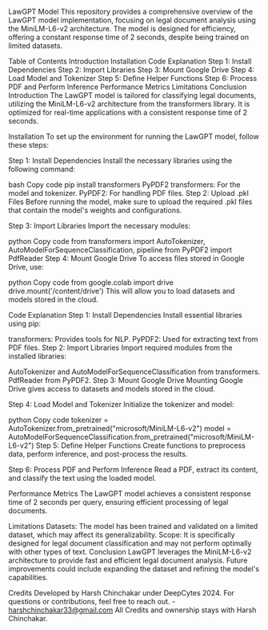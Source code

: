 LawGPT Model
This repository provides a comprehensive overview of the LawGPT model implementation, focusing on legal document analysis using the MiniLM-L6-v2 architecture. The model is designed for efficiency, offering a constant response time of 2 seconds, despite being trained on limited datasets.

Table of Contents
Introduction
Installation
Code Explanation
Step 1: Install Dependencies
Step 2: Import Libraries
Step 3: Mount Google Drive
Step 4: Load Model and Tokenizer
Step 5: Define Helper Functions
Step 6: Process PDF and Perform Inference
Performance Metrics
Limitations
Conclusion
Introduction
The LawGPT model is tailored for classifying legal documents, utilizing the MiniLM-L6-v2 architecture from the transformers library. It is optimized for real-time applications with a consistent response time of 2 seconds.

Installation
To set up the environment for running the LawGPT model, follow these steps:

Step 1: Install Dependencies
Install the necessary libraries using the following command:

bash
Copy code
pip install transformers PyPDF2
transformers: For the model and tokenizer.
PyPDF2: For handling PDF files.
Step 2: Upload .pkl Files
Before running the model, make sure to upload the required .pkl files that contain the model's weights and configurations.

Step 3: Import Libraries
Import the necessary modules:

python
Copy code
from transformers import AutoTokenizer, AutoModelForSequenceClassification, pipeline
from PyPDF2 import PdfReader
Step 4: Mount Google Drive
To access files stored in Google Drive, use:

python
Copy code
from google.colab import drive
drive.mount('/content/drive')
This will allow you to load datasets and models stored in the cloud.

Code Explanation
Step 1: Install Dependencies
Install essential libraries using pip:

transformers: Provides tools for NLP.
PyPDF2: Used for extracting text from PDF files.
Step 2: Import Libraries
Import required modules from the installed libraries:

AutoTokenizer and AutoModelForSequenceClassification from transformers.
PdfReader from PyPDF2.
Step 3: Mount Google Drive
Mounting Google Drive gives access to datasets and models stored in the cloud.

Step 4: Load Model and Tokenizer
Initialize the tokenizer and model:

python
Copy code
tokenizer = AutoTokenizer.from_pretrained("microsoft/MiniLM-L6-v2")
model = AutoModelForSequenceClassification.from_pretrained("microsoft/MiniLM-L6-v2")
Step 5: Define Helper Functions
Create functions to preprocess data, perform inference, and post-process the results.

Step 6: Process PDF and Perform Inference
Read a PDF, extract its content, and classify the text using the loaded model.

Performance Metrics
The LawGPT model achieves a consistent response time of 2 seconds per query, ensuring efficient processing of legal documents.

Limitations
Datasets: The model has been trained and validated on a limited dataset, which may affect its generalizability.
Scope: It is specifically designed for legal document classification and may not perform optimally with other types of text.
Conclusion
LawGPT leverages the MiniLM-L6-v2 architecture to provide fast and efficient legal document analysis. Future improvements could include expanding the dataset and refining the model's capabilities.

Credits
Developed by Harsh Chinchakar under DeepCytes 2024. For questions or contributions, feel free to reach out. - harshchinchakar33@gmail.com
All Credits and ownership stays with Harsh Chinchakar. 
